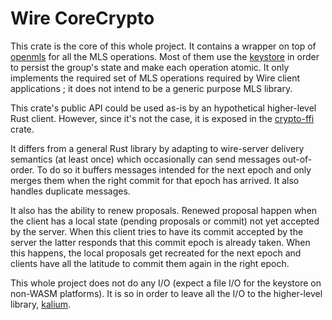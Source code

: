 # Wire CoreCrypto

This crate is the core of this whole project. It contains a wrapper on top of
[openmls](https://github.com/openmls/openmls) for all the MLS operations. Most of them use the [keystore](../keystore)
in order to persist the group's state and make each operation atomic. It only implements the required set of MLS
operations required by Wire client applications ; it does not intend to be a generic purpose MLS library.

This crate's public API could be used as-is by an hypothetical higher-level Rust client. However, since it's not the
case, it is exposed in the [crypto-ffi](../crypto-ffi) crate.

It differs from a general Rust library by adapting to wire-server delivery semantics (at least once) which occasionally
can send messages out-of-order. To do so it buffers messages intended for the next epoch and only merges them when the
right commit for that epoch has arrived. It also handles duplicate messages.

It also has the ability to renew proposals. Renewed proposal happen when the client has a local state (pending proposals
or commit) not yet accepted by the server. When this client tries to have its commit accepted by the server the latter
responds that this commit epoch is already taken. When this happens, the local proposals get recreated for the next
epoch and clients have all the latitude to commit them again in the right epoch.

This whole project does not do any I/O (expect a file I/O for the keystore on non-WASM platforms). It is so in order to
leave all the I/O to the higher-level library, [kalium](https://github.com/wireapp/kalium/).
